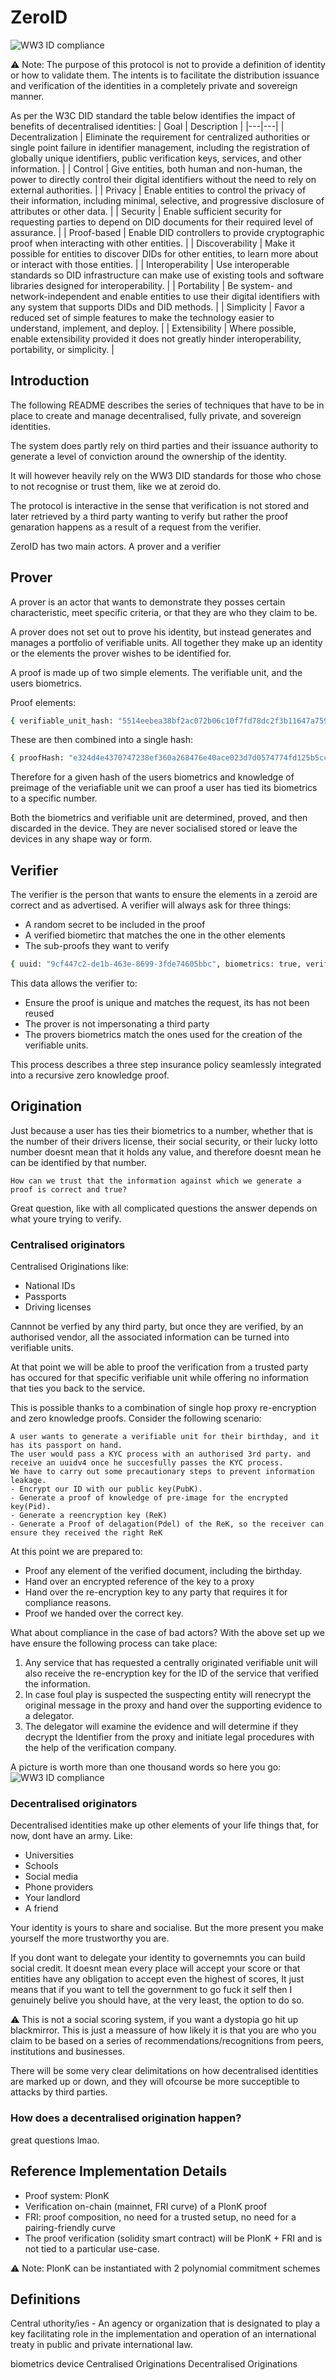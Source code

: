 # ZeroID

![WW3 ID compliance](https://img.shields.io/badge/WW3%20DID-In%20Progress-orange)

⚠️ Note: The purpose of this protocol is not to provide a definition of identity or how to validate them. The intents is to facilitate the distribution issuance and verification of the identities in a completely private and sovereign manner.

As per the W3C DID standard the table below identifies the impact of benefits of decentralised identities:
| Goal | Description |
|---|---|
| Decentralization | Eliminate the requirement for centralized authorities or single point failure in identifier management, including the registration of globally unique identifiers, public verification keys, services, and other information. |
| Control | Give entities, both human and non-human, the power to directly control their digital identifiers without the need to rely on external authorities. |
| Privacy | Enable entities to control the privacy of their information, including minimal, selective, and progressive disclosure of attributes or other data. |
| Security | Enable sufficient security for requesting parties to depend on DID documents for their required level of assurance. |
| Proof-based | Enable DID controllers to provide cryptographic proof when interacting with other entities. |
| Discoverability | Make it possible for entities to discover DIDs for other entities, to learn more about or interact with those entities. |
| Interoperability | Use interoperable standards so DID infrastructure can make use of existing tools and software libraries designed for interoperability. |
| Portability | Be system- and network-independent and enable entities to use their digital identifiers with any system that supports DIDs and DID methods. | 
| Simplicity | Favor a reduced set of simple features to make the technology easier to understand, implement, and deploy. |
| Extensibility | Where possible, enable extensibility provided it does not greatly hinder interoperability, portability, or simplicity. |

## Introduction

The following README describes the series of techniques that have to be in place to create and manage decentralised, fully private, and sovereign identities.

The system does partly rely on third parties and their issuance authority to generate a level of conviction around the ownership of the identity.

It will however heavily rely on the WW3 DID standards for those who chose to not recognise or trust them, like we at zeroid do.

The protocol is interactive in the sense that verification is not stored and later retrieved by a third party wanting to verify but rather the proof genaration happens as a result of a request from the verifier.

ZeroID has two main actors. A prover and a verifier

## Prover

A prover is an actor that wants to demonstrate they posses certain characteristic, meet specific criteria, or that they are who they claim to be.

A prover does not set out to prove his identity, but instead generates and manages a portfolio of verifiable units.
All together they make up an identity or the elements the prover wishes to be identified for.

A proof is made up of two simple elements. The verifiable unit, and the users biometrics.

Proof elements:

```sh
{ verifiable_unit_hash: "5514eebea38bf2ac072b06c10f7fd78dc2f3b11647a75900ac86630f24825a85", biometrics_hash: "5dd1f5f328270cc967ba4c0ba2bd3fcee9a18a95bf3dd24b55ddb4e2900ed9fd"}
```

These are then combined into a single hash:

```sh
{ proofHash: "e324d4e4370747238ef360a268476e40ace023d7d0574774fd125b5cc4e25623"}
```

Therefore for a given hash of the users biometrics and knowledge of preimage of the veriafiable unit we can proof a user has tied its biometrics to a specific number.

Both the biometrics and verifiable unit are determined, proved, and then discarded in the device. They are never socialised stored or leave the devices in any shape way or form.

## Verifier

The verifier is the person that wants to ensure the elements in a zeroid are correct and as advertised. A verifier will always ask for three things:

- A random secret to be included in the proof
- A verified biometirc that matches the one in the other elements
- The sub-proofs they want to verify

```sh
{ uuid: "9cf447c2-de1b-463e-8699-3fde74605bbc", biometrics: true, verifiable_unit: [ age ] }
```

This data allows the verifier to:

- Ensure the proof is unique and matches the request, its has not been reused
- The prover is not impersonating a third party
- The provers biometrics match the ones used for the creation of the verifiable units.

This process describes a three step insurance policy seamlessly integrated into a recursive zero knowledge proof.

## Origination

Just because a user has ties their biometrics to a number, whether that is the number of their drivers license, their social security, or their lucky lotto number doesnt mean that it holds any value, and therefore doesnt mean he can be identified by that number.

```text
How can we trust that the information against which we generate a proof is correct and true?
```

Great  question, like with all complicated questions the answer depends on what youre trying to verify.

### Centralised originators

Centralised Originations like:

- National IDs
- Passports
- Driving licenses

Cannnot be verfied by any third party, but once they are verified, by an authorised vendor, all the associated information can be turned into verifiable units. 

At that point we will be able to proof the verification from a trusted party has occured for that specific verifiable unit while offering no information that ties you back to the service.

This is possible thanks to a combination of single hop proxy re-encryption and zero knowledge proofs.
Consider the following scenario:

```text
A user wants to generate a verifiable unit for their birthday, and it has its passport on hand.
The user would pass a KYC process with an authorised 3rd party. and receive an uuidv4 once he succesfully passes the KYC process. 
We have to carry out some precautionary steps to prevent information leakage. 
- Encrypt our ID with our public key(PubK).
- Generate a proof of knowledge of pre-image for the encrypted key(Pid). 
- Generate a reencryption key (ReK)
- Generate a Proof of delagation(Pdel) of the ReK, so the receiver can ensure they received the right ReK
```

At this point we are prepared to:

- Proof any element of the verified document, including the birthday.
- Hand over an encrypted reference of the key to a proxy
- Hand over the re-encryption key to any party that requires it for compliance reasons.
- Proof we handed over the correct key.

What about compliance in the case of bad actors?
With the above set up we have ensure the following process can take place:

1. Any service that has requested a centrally originated verifiable unit will also receive the re-encryption key for the ID of the service that verified the information.
2. In case foul play is suspected the suspecting entity will renecrypt the original message in the proxy and hand over the supporting evidence to a delegator.
3. The delegator will examine the evidence and will determine if they decrypt the Identifier from the proxy and initiate legal procedures with the help of the verification company.

A picture is worth more than one thousand words so here you go:
![WW3 ID compliance](./img/proxyReencryptionZk.png)

### Decentralised originators

Decentralised identities make up other elements of your life things that, for now, dont have an army. Like:

- Universities
- Schools
- Social media
- Phone providers
- Your landlord
- A friend

Your identity is yours to share and socialise. But the more present you make yourself the more trustworthy you are.

If you dont want to delegate your identity to governemnts you can build social credit. It doesnt mean every place will accept your score or that entities have any obligation to accept even the highest of scores, It just means that if you want to tell the government to go fuck it self then I genuinely belive you should have, at the very least, the option to do so.

⚠️ This is not a social scoring system, if you want a dystopia go hit up blackmirror. This is just a meassure of how likely it is that you are who you claim to be based on a series of recommendations/recognitions from peers, institutions and businesses.

There will be some very clear delimitations on how decentralised identities are marked up or down, and they will ofcourse be more succeptible to attacks by third parties.

### How does a decentralised origination happen?

great questions lmao.

## Reference Implementation Details

- Proof system: PlonK
- Verification on-chain (mainnet, FRI curve) of a PlonK proof
- FRI: proof composition, no need for a trusted setup, no need for a pairing-friendly curve
- The proof verification (solidity smart contract) will be PlonK + FRI and is not tied to a particular
use-case.

⚠️ Note: PlonK can be instantiated with 2 polynomial commitment schemes

## Definitions

Central uthority/ies - An agency or organization that is designated to play a key facilitating role in the implementation and operation of an international treaty in public and private international law.

biometrics
device
Centralised Originations
Decentralised Originations
